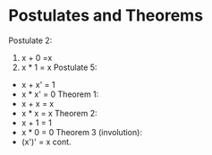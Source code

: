 # Postulates and Theorems
Postulate 2:
1. x + 0 =x
2. x * 1 = x
Postulate 5:
* x + x' = 1
* x * x' = 0
Theorem 1:
* x + x = x
* x * x = x
Theorem 2:
* x + 1 = 1
* x * 0 = 0
Theorem 3 (involution):
* (x')' = x
cont.